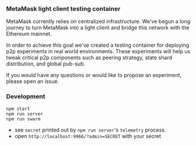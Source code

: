 ### MetaMask light client testing container

MetaMask currently relies on centralized infrastructure.
We've begun a long journey to turn MetaMask into a light client and bridge this network with the Ethereum mainnet.

In order to achieve this goal we've created a testing container for deploying p2p experiments in real world environments. These experiments will help us tweak critical p2p components such as peering strategy, state shard distribution, and global pub-sub.

If you would have any questions or would like to propose an experiment, please open an issue.

### Development

```
npm start
npm run server
npm run swarm
```

- see `secret` printed out by `npm run server`'s `telemetry` process.
- open `http://localhost:9966/?admin=SECRET` with your secret